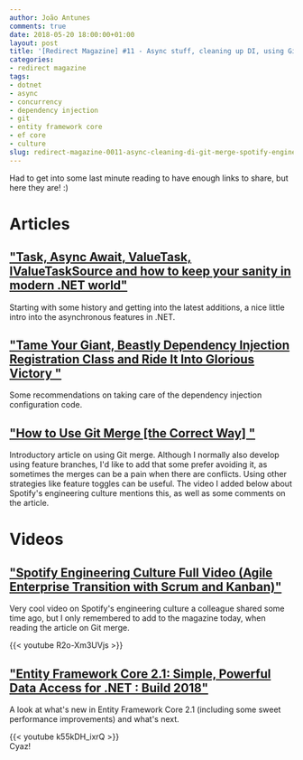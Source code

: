 ```yaml
---
author: João Antunes
comments: true
date: 2018-05-20 18:00:00+01:00
layout: post
title: '[Redirect Magazine] #11 - Async stuff, cleaning up DI, using Git merge, Spotify engineering culture and new shiny things in EF Core'
categories:
- redirect magazine
tags:
- dotnet
- async
- concurrency
- dependency injection
- git
- entity framework core
- ef core
- culture
slug: redirect-magazine-0011-async-cleaning-di-git-merge-spotify-engineering-culture-ef-core
---
```


Had to get into some last minute reading to have enough links to share, but here they are! :)

# Articles
## ["Task, Async Await, ValueTask, IValueTaskSource and how to keep your sanity in modern .NET world"](https://blog.scooletz.com/2018/05/14/task-async-await-valuetask-ivaluetasksource-and-how-to-keep-your-sanity-in-modern-net-world/)
Starting with some history and getting into the latest additions, a nice little intro into the asynchronous features in .NET.
<br/>
## ["Tame Your Giant, Beastly Dependency Injection Registration Class and Ride It Into Glorious Victory "](https://dev.to/scotthannen/tame-your-giant-beastly-dependency-injection-registration-class-and-ride-it-into-glorious-victory-am)
Some recommendations on taking care of the dependency injection configuration code.
<br/>
## ["How to Use Git Merge [the Correct Way] "](https://dev.to/neshaz/how-to-use-git-merge-the-correctway-25pd)
Introductory article on using Git merge. Although I normally also develop using feature branches, I'd like to add that some prefer avoiding it, as sometimes the merges can be a pain when there are conflicts. Using other strategies like feature toggles can be useful. The video I added below about Spotify's engineering culture mentions this, as well as some comments on the article.
<br/>
# Videos
## ["Spotify Engineering Culture Full Video (Agile Enterprise Transition with Scrum and Kanban)"](https://www.youtube.com/watch?v=R2o-Xm3UVjs)
Very cool video on Spotify's engineering culture a colleague shared some time ago, but I only remembered to add to the magazine today, when reading the article on Git merge.

{{< youtube R2o-Xm3UVjs >}}
<br/>
## ["Entity Framework Core 2.1: Simple, Powerful Data Access for .NET : Build 2018"](https://youtu.be/k55kDH_ixrQ)
A look at what's new in Entity Framework Core 2.1 (including some sweet performance improvements) and what's next.

{{< youtube k55kDH_ixrQ >}}
<br/>
Cyaz!